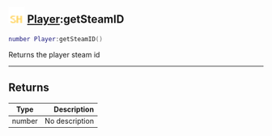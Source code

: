 ## <img src="../../.gitbook/assets/shared.png" width="32" height="32" /> [Player](../player/README.md):getSteamID

```lua
number Player:getSteamID()
```

Returns the player steam id

------
## Returns

| Type   | Description |
| ------ | ----------: |
| number | No description |

